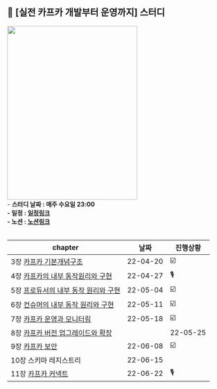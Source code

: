 ## 📘 [실전 카프카 개발부터 운영까지] 스터디
<a href="https://www.onlybook.co.kr/entry/kafka2">
 <img src="https://user-images.githubusercontent.com/55049159/164279452-653a3fb1-e24c-460d-b658-1cdf413be95a.png" style="width:300px;height:400px"/>
  </a>
<br>
- <b>스터디 날짜 : 매주 수요일 23:00<b/><br>
- 일정 : <a href="https://docs.google.com/spreadsheets/d/1-53xN3NHmn79L2voiBvvwwVoOK0vv62EieU8yRSECOE/edit#gid=0">일정링크</a><br>
- 노션 : <a href="https://www.notion.so/Apache-Kafka-771e96dd06e846a88886f76ea962c6d2">노션링크</a>
<br><br>

|chapter|날짜|진행상황|
|------|---|---|
|3장  <a href="https://zeroco.tistory.com/105">카프카 기본개념구조</a>|22-04-20|☑️|
|4장 <a href="https://zeroco.tistory.com/106">카프카의 내부 동작원리와 구현</a>|22-04-27|🎙️|
|5장 <a href="#">프로듀서의 내부 동작 원리와 구현</a>|22-05-04|☑️|
|6장 <a href="#">컨슈머의 내부 동작 원리와 구현</a>|22-05-11|☑️|
|7장 <a href="https://zeroco.tistory.com/113">카프카 운영과 모니터링</a>|22-05-18|☑️|
|8장 <a href="https://zeroco.tistory.com/111">카프카 버전 업그레이드와 확장</a>||22-05-25|☑️|
|9장 <a href="https://zeroco.tistory.com/115">카프카 보안</a>|22-06-08|☑️|
|10장 스키마 레지스트리 |22-06-15||
|11장 <a href="https://zeroco.tistory.com/116">카프카 커넥트</a>|22-06-22|🎙️|


